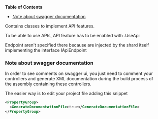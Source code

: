 <!-- START doctoc generated TOC please keep comment here to allow auto update -->
<!-- DON'T EDIT THIS SECTION, INSTEAD RE-RUN doctoc TO UPDATE -->
**Table of Contents**

- [Note about swagger documentation](#note-about-swagger-documentation)

<!-- END doctoc generated TOC please keep comment here to allow auto update -->

﻿Contains classes to implement API features.

To be able to use APIs, API feature has to be enabled with .UseApi

Endpoint aren't specified there because are injected by the shard itself implementing the interface IApiEndpoint



### Note about swagger documentation

In order to see comments on swagger ui, you just need to comment your controllers and generate XML documentation during the build process of the assembly containing these controllers.

The easier way is to edit your project file adding this snippet

```xml
<PropertyGroup>
  <GenerateDocumentationFile>true</GenerateDocumentationFile>
</PropertyGroup>
```